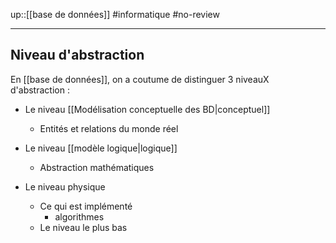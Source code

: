 up::[[base de données]]
#informatique #no-review 

----
## Niveau d'abstraction

En [[base de données]], on a coutume de distinguer 3 niveauX d'abstraction :

- Le niveau [[Modélisation conceptuelle des BD|conceptuel]]
    - Entités et relations du monde réel
    
- Le niveau [[modèle logique|logique]]
    - Abstraction mathématiques
    
- Le niveau physique
    - Ce qui est implémenté
        - algorithmes
    - Le niveau le plus bas



